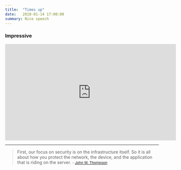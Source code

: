 ```yaml
---
title:  "Times up"
date:   2018-01-14 17:00:00
summary: Nice speech
---
```


### Impressive

<iframe width="560" height="315" src="https://www.youtube.com/embed/UnxFqze35Vk" frameborder="0" allowfullscreen></iframe>


---
> First, our focus on security is on the infrastructure itself. So it is all about how you protect the network, the device, and the application that is riding on the server.
> <small>- [John W. Thompson](https://www.brainyquote.com/quotes/john_w_thompson_339843)</small>